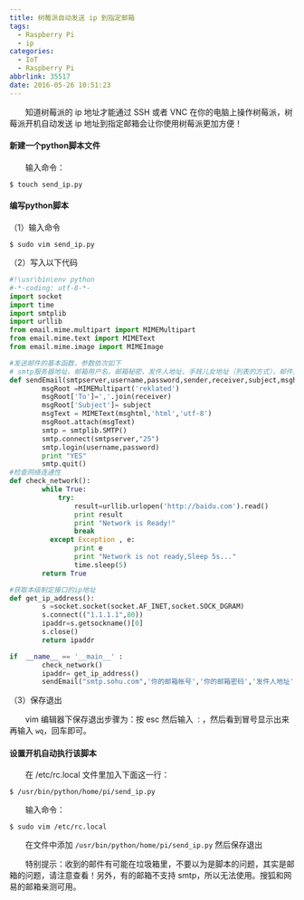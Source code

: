 ```yaml
---
title: 树莓派自动发送 ip 到指定邮箱
tags:
  - Raspberry Pi
  - ip
categories:
  - IoT
  - Raspberry Pi
abbrlink: 35517
date: 2016-05-26 10:51:23
---
```


　　知道树莓派的 ip 地址才能通过 SSH 或者 VNC 在你的电脑上操作树莓派，树莓派开机自动发送 ip 地址到指定邮箱会让你使用树莓派更加方便！

<!--more-->

#### 新建一个python脚本文件


　　输入命令：

```shell
$ touch send_ip.py
```

#### 编写python脚本


（1）输入命令

```shell
$ sudo vim send_ip.py
```

（2）写入以下代码

```python
#!\usr\bin\env python
#-*-coding: utf-8-*-
import socket
import time
import smtplib
import urllib
from email.mime.multipart import MIMEMultipart
from email.mime.text import MIMEText
from email.mime.image import MIMEImage

#发送邮件的基本函数，参数依次如下
# smtp服务器地址、邮箱用户名，邮箱秘密，发件人地址，手贱儿女地址（列表的方式），邮件主题，邮件html内容
def sendEmail(smtpserver,username,password,sender,receiver,subject,msghtml):
        msgRoot =MIMEMultipart('reklated')
        msgRoot['To']=','.join(receiver)
        msgRoot['Subject']= subject
        msgText = MIMEText(msghtml,'html','utf-8')
        msgRoot.attach(msgText)
        smtp = smtplib.SMTP()
        smtp.connect(smtpserver,"25")
        smtp.login(username,password)
        print "YES"
        smtp.quit()
#检查网络连通性
def check_network():
        while True:
            try:
                result=urllib.urlopen('http://baidu.com').read()
                print result
                print "Network is Ready!"
                break
          except Exception , e:
                print e
                print "Network is not ready,Sleep 5s..."
                time.sleep(5)
        return True

#获取本级制定接口的ip地址
def get_ip_address():
        s =socket.socket(socket.AF_INET,socket.SOCK_DGRAM)
        s.connect(("1.1.1.1",80))
        ipaddr=s.getsockname()[0]
        s.close()
        return ipaddr

if  __name__ == '__main__' :
        check_network()
        ipaddr= get_ip_address()
        sendEmail("smtp.sohu.com",'你的邮箱帐号','你的邮箱密码','发件人地址',['收件人地址'],'IP Address of Raspberry PI',ipaddr)
```

（3）保存退出

　　vim 编辑器下保存退出步骤为：按 esc 然后输入 `：`，然后看到冒号显示出来再输入 `wq`，回车即可。

#### 设置开机自动执行该脚本


　　在 /etc/rc.local 文件里加入下面这一行：

```shell
$ /usr/bin/python/home/pi/send_ip.py
```

　　输入命令：

```shell
$ sudo vim /etc/rc.local
```

　　在文件中添加 `/usr/bin/python/home/pi/send_ip.py` 然后保存退出

　　特别提示：收到的邮件有可能在垃圾箱里，不要以为是脚本的问题，其实是邮箱的问题，请注意查看！另外，有的邮箱不支持 smtp，所以无法使用。搜狐和网易的邮箱亲测可用。
